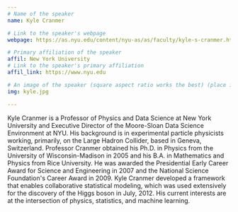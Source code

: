 ```yaml
---
# Name of the speaker
name: Kyle Cranmer

# Link to the speaker's webpage
webpage: https://as.nyu.edu/content/nyu-as/as/faculty/kyle-s-cranmer.html

# Primary affiliation of the speaker
affil: New York University
# Link to the speaker's primary affiliation
affil_link: https://www.nyu.edu

# An image of the speaker (square aspect ratio works the best) (place in the `assets/img/speakers` directory)
img: kyle.jpg

---
```


<!-- Whatever you write below will show up as the speaker's bio -->

Kyle Cranmer is a Professor of Physics and Data Science at New York University and Executive Director of the Moore-Sloan Data Science Environment at NYU. His background is in experimental particle physicists working, primarily, on the Large Hadron Collider, based in Geneva, Switzerland. Professor Cranmer obtained his Ph.D. in Physics from the University of Wisconsin-Madison in 2005 and his B.A. in Mathematics and Physics from Rice University. He was awarded the Presidential Early Career Award for Science and Engineering in 2007 and the National Science Foundation's Career Award in 2009. Kyle Cranmer developed a framework that enables collaborative statistical modeling, which was used extensively for the discovery of the Higgs boson in July, 2012. His current interests are at the intersection of physics, statistics, and machine learning.
